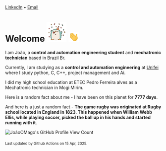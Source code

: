 [LinkedIn](https://www.linkedin.com/in/joão-pedro-gozzoli-b95641301/) &bull;
[Email](joaopedrogozzoli@gmail.com)

# Welcome <img src="happy.gif" height="64px" /> <img src="wave.gif" height="32px" />

I am João, a  **control and automation engineering student** and **mechatronic technician** based in Brazil Br.

Currently, I am studying as a **control and automation engineering** at [Unifei](https://unifei.edu.br) where I study python, C, C++, project management and Ai.

I did my high school education at ETEC Pedro Ferreira alves as a Mechatronic technician in Mogi Mirim.

Here is a random fact about me - I have been on this planet for **7777 days**.

And here is a just a random fact -  **The game rugby was originated at Rugby school located in England in 1823. This happened when William Webb Ellis, while playing soccer, picked the ball up in his hands and started running with it**.

![JoãoOMago's GitHub Profile View Count](https://komarev.com/ghpvc/?username=JoaoOMago)

<sub>Last updated by Github Actions on 15 Apr, 2025.</sub>
